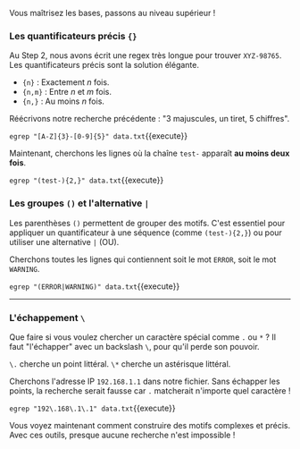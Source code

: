 Vous maîtrisez les bases, passons au niveau supérieur !

### Les quantificateurs précis `{}`

Au Step 2, nous avons écrit une regex très longue pour trouver `XYZ-98765`. Les quantificateurs précis sont la solution élégante.
- `{n}` : Exactement *n* fois.
- `{n,m}` : Entre *n* et *m* fois.
- `{n,}` : Au moins *n* fois.

Réécrivons notre recherche précédente : "3 majuscules, un tiret, 5 chiffres".

`egrep "[A-Z]{3}-[0-9]{5}" data.txt`{{execute}}

Maintenant, cherchons les lignes où la chaîne `test-` apparaît **au moins deux fois**.

`egrep "(test-){2,}" data.txt`{{execute}}

### Les groupes `()` et l'alternative `|`

Les parenthèses `()` permettent de grouper des motifs. C'est essentiel pour appliquer un quantificateur à une séquence (comme `(test-){2,}`) ou pour utiliser une alternative `|` (OU).

Cherchons toutes les lignes qui contiennent soit le mot `ERROR`, soit le mot `WARNING`.

`egrep "(ERROR|WARNING)" data.txt`{{execute}}

---

### L'échappement `\`

Que faire si vous voulez chercher un caractère spécial comme `.` ou `*` ? Il faut "l'échapper" avec un backslash `\`, pour qu'il perde son pouvoir.

`\.` cherche un point littéral.
`\*` cherche un astérisque littéral.

Cherchons l'adresse IP `192.168.1.1` dans notre fichier. Sans échapper les points, la recherche serait fausse car `.` matcherait n'importe quel caractère !

`egrep "192\.168\.1\.1" data.txt`{{execute}}

Vous voyez maintenant comment construire des motifs complexes et précis. Avec ces outils, presque aucune recherche n'est impossible !